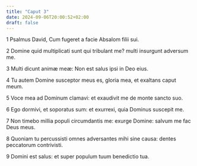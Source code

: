 ```yaml
---
title: "Caput 3"
date: 2024-09-06T20:00:52+02:00
draft: false
---
```



1 Psalmus David, Cum fugeret a facie Absalom filii sui.

2 Domine quid multiplicati sunt qui tribulant me? multi insurgunt adversum me.

3 Multi dicunt animæ meæ: Non est salus ipsi in Deo eius.

4 Tu autem Domine susceptor meus es, gloria mea, et exaltans caput meum.

5 Voce mea ad Dominum clamavi: et exaudivit me de monte sancto suo.

6 Ego dormivi, et soporatus sum: et exurrexi, quia Dominus suscepit me.

7 Non timebo millia populi circumdantis me: exurge Domine: salvum me fac Deus meus.

8 Quoniam tu percussisti omnes adversantes mihi sine causa: dentes peccatorum contrivisti.

9 Domini est salus: et super populum tuum benedictio tua.

